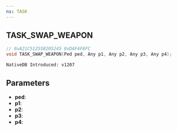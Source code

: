 ```yaml
---
ns: TASK
---
```

## TASK_SWAP_WEAPON

```c
// 0xA21C51255B205245 0xDAF4F8FC
void TASK_SWAP_WEAPON(Ped ped, Any p1, Any p2, Any p3, Any p4);
```

```
NativeDB Introduced: v1207
```

## Parameters
* **ped**:
* **p1**:
* **p2**:
* **p3**:
* **p4**:
